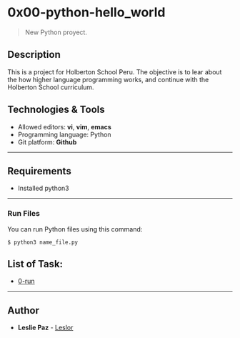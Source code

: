 # 0x00-python-hello_world
> New Python proyect.

## Description

This is a project for Holberton School Peru. The objective is to lear about the how higher language programming works, and continue with the Holberton School curriculum.

## Technologies & Tools
+ Allowed editors: **vi**, **vim**, **emacs**
+ Programming language: Python
+ Git platform: **Github**
---

## Requirements
* Installed python3

---


### Run Files
You can run Python files using this command:
```
$ python3 name_file.py
```
## List of Task:
* [0-run](https://github.com/Leslor/holbertonschool-higher_level_programming/blob/master/0x00-python-hello_world/0-run)

---

## Author
* **Leslie Paz** - [Leslor](https://github.com/Leslor)
